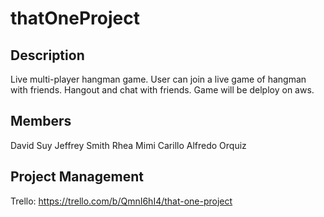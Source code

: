 # thatOneProject

## Description

Live multi-player hangman game. User can join a live game of hangman with friends. Hangout and chat with friends. Game will be delploy on aws.

## Members

David Suy
Jeffrey Smith
Rhea Mimi Carillo
Alfredo Orquiz

## Project Management

Trello: https://trello.com/b/QmnI6hI4/that-one-project
